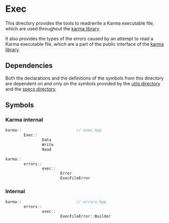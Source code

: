 # Exec

This directory provides the tools to read/write a Karma executable file,
which are used throughout the [karma library](../../include).

It also provides the types of the errors caused by an attempt to read a Karma
executable file, which are a part of the public interface of the
[karma library](../../include).

## Dependencies

Both the declarations and the definitions of the symbols from this directory
are dependent on and only on the symbols provided by
the [utils directory](../utils) and the [specs directory](../specs).

## Symbols

### Karma internal

```c++
karma::                        // exec.hpp
        Exec::
                Data
                Write
                Read
                
karma::
        errors::
                exec::
                        Error
                        ExecFileError
```

### Internal

```c++
karma::                        // errors.hpp
        errors::
                exec::
                        ExecFileError::Builder
```
